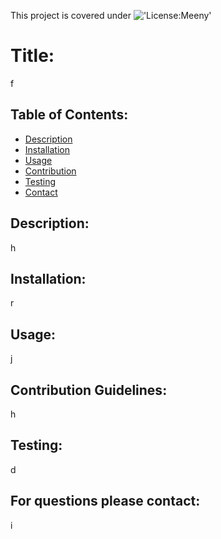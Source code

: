 This project is covered under !['License:Meeny']('https://img.shields.io/badge/License-Meeny-yellow.svg')

  # Title: 
  f

  ## Table of Contents:
  * [Description](#description)
  * [Installation](#installation)
  * [Usage](#usage)
  * [Contribution](#contribution)
  * [Testing](#tests)
  * [Contact](#questions)

  ## Description: 
  h

  ## Installation:
  r

  ## Usage: 
  j

  ## Contribution Guidelines: 
  h

  ## Testing: 
  d

  ## For questions please contact: 
  i